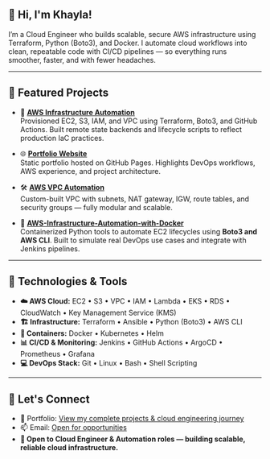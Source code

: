## 👋 Hi, I'm **Khayla**!  

I’m a Cloud Engineer who builds scalable, secure AWS infrastructure using Terraform, Python (Boto3), and Docker. I automate cloud workflows into clean, repeatable code with CI/CD pipelines — so everything runs smoother, faster, and with fewer headaches.






---

## 🚀 **Featured Projects**

- 🔧 **[AWS Infrastructure Automation](https://github.com/K-Canzater/AWS-Infrastructure-Automation-with-Terraform-GitHub-Actions-Boto3)**  
  Provisioned EC2, S3, IAM, and VPC using Terraform, Boto3, and GitHub Actions. Built remote state backends and lifecycle scripts to reflect production IaC practices.  


- 🌐 **[Portfolio Website](https://k-canzater.github.io/KCanzater/index.html)**  
  Static portfolio hosted on GitHub Pages. Highlights DevOps workflows, AWS experience, and project architecture.  

- 🛠️ **[AWS VPC Automation](https://github.com/K-Canzater/AWS-VPC-Automation)**  
  Custom-built VPC with subnets, NAT gateway, IGW, route tables, and security groups — fully modular and scalable.


- 🐳 **[AWS-Infrastructure-Automation-with-Docker](https://github.com/K-Canzater/AWS-Infrastructure-Automation-with-Docker)**  
  Containerized Python tools to automate EC2 lifecycles using **Boto3 and AWS CLI**. Built to simulate real DevOps use cases and integrate with Jenkins pipelines.





---

## 🔧 **Technologies & Tools**

- **☁️ AWS Cloud:** EC2 • S3 • VPC • IAM • Lambda • EKS • RDS • CloudWatch • Key Management Service (KMS)
- **🏗️ Infrastructure:** Terraform • Ansible • Python (Boto3) • AWS CLI
- **🐳 Containers:** Docker • Kubernetes • Helm
- **📊 CI/CD & Monitoring:** Jenkins • GitHub Actions • ArgoCD • Prometheus • Grafana
- **💻 DevOps Stack:** Git • Linux • Bash • Shell Scripting




---

## 🤝 **Let's Connect**

- 💼 Portfolio: [View my complete projects & cloud engineering journey](https://k-canzater.github.io/KCanzater/index.html)
- 📫 Email: [Open for opportunities](mailto:khayla.canzater@gmail.com)  
- **💬 Open to Cloud Engineer & Automation roles — building scalable, reliable cloud infrastructure.**





